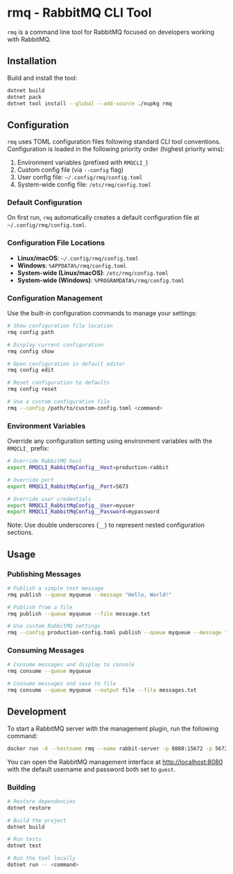 # rmq - RabbitMQ CLI Tool

`rmq` is a command line tool for RabbitMQ focused on developers working with RabbitMQ. 


## Installation

Build and install the tool:

```bash
dotnet build
dotnet pack
dotnet tool install --global --add-source ./nupkg rmq
```

## Configuration

`rmq` uses TOML configuration files following standard CLI tool conventions. Configuration is loaded in the following priority order (highest priority wins):

1. Environment variables (prefixed with `RMQCLI_`)
2. Custom config file (via `--config` flag)
3. User config file: `~/.config/rmq/config.toml`
4. System-wide config file: `/etc/rmq/config.toml`

### Default Configuration

On first run, `rmq` automatically creates a default configuration file at `~/.config/rmq/config.toml`.

### Configuration File Locations

- **Linux/macOS**: `~/.config/rmq/config.toml`
- **Windows**: `%APPDATA%/rmq/config.toml`
- **System-wide (Linux/macOS)**: `/etc/rmq/config.toml`
- **System-wide (Windows)**: `%PROGRAMDATA%/rmq/config.toml`

### Configuration Management

Use the built-in configuration commands to manage your settings:

```bash
# Show configuration file location
rmq config path

# Display current configuration
rmq config show

# Open configuration in default editor
rmq config edit

# Reset configuration to defaults
rmq config reset

# Use a custom configuration file
rmq --config /path/to/custom-config.toml <command>
```

### Environment Variables

Override any configuration setting using environment variables with the `RMQCLI_` prefix:

```bash
# Override RabbitMQ host
export RMQCLI_RabbitMqConfig__Host=production-rabbit

# Override port
export RMQCLI_RabbitMqConfig__Port=5673

# Override user credentials
export RMQCLI_RabbitMqConfig__User=myuser
export RMQCLI_RabbitMqConfig__Password=mypassword
```

Note: Use double underscores (`__`) to represent nested configuration sections.

## Usage

### Publishing Messages

```bash
# Publish a simple text message
rmq publish --queue myqueue --message "Hello, World!"

# Publish from a file
rmq publish --queue myqueue --file message.txt

# Use custom RabbitMQ settings
rmq --config production-config.toml publish --queue myqueue --message "Hello"
```

### Consuming Messages

```bash
# Consume messages and display to console
rmq consume --queue myqueue

# Consume messages and save to file
rmq consume --queue myqueue --output file --file messages.txt
```

## Development

To start a RabbitMQ server with the management plugin, run the following command:

```bash
docker run -d --hostname rmq --name rabbit-server -p 8080:15672 -p 5672:5672 rabbitmq:4-management
```

You can open the RabbitMQ management interface at [http://localhost:8080](http://localhost:8080) with the default username and password both set to `guest`.

### Building

```bash
# Restore dependencies
dotnet restore

# Build the project
dotnet build

# Run tests
dotnet test

# Run the tool locally
dotnet run -- <command>
```

